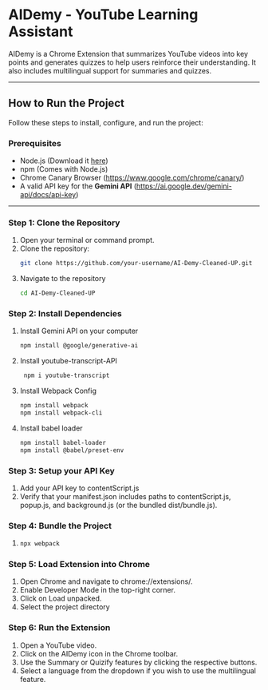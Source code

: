 # **AIDemy - YouTube Learning Assistant**

AIDemy is a Chrome Extension that summarizes YouTube videos into key points and generates quizzes to help users reinforce their understanding. It also includes multilingual support for summaries and quizzes.

---

## **How to Run the Project**

Follow these steps to install, configure, and run the project:

### **Prerequisites**
- Node.js (Download it [here](https://nodejs.org/))
- npm (Comes with Node.js)
- Chrome Canary Browser (https://www.google.com/chrome/canary/)
- A valid API key for the **Gemini API** (https://ai.google.dev/gemini-api/docs/api-key)

---

### **Step 1: Clone the Repository**
1. Open your terminal or command prompt.
2. Clone the repository:
   ```bash
   git clone https://github.com/your-username/AI-Demy-Cleaned-UP.git
3. Navigate to the repository
   ```bash
   cd AI-Demy-Cleaned-UP
### **Step 2: Install Dependencies**
1. Install Gemini API on your computer
    ```bash
    npm install @google/generative-ai
2. Install youtube-transcript-API
    ```bash
     npm i youtube-transcript
3. Install Webpack Config
   ```bash
   npm install webpack
   npm install webpack-cli
4. Install babel loader
   ```bash
   npm install babel-loader
   npm install @babel/preset-env
### **Step 3: Setup your API Key**
1. Add your API key to contentScript.js
2. Verify that your manifest.json includes paths to contentScript.js, popup.js, and background.js (or the bundled dist/bundle.js).
### **Step 4: Bundle the Project**
1. ```bash
   npx webpack
### **Step 5: Load Extension into Chrome**
1. Open Chrome and navigate to chrome://extensions/.
2. Enable Developer Mode in the top-right corner.
3. Click on Load unpacked.
4. Select the project directory
### **Step 6: Run the Extension**
1. Open a YouTube video.
2. Click on the AIDemy icon in the Chrome toolbar.
3. Use the Summary or Quizify features by clicking the respective buttons.
4. Select a language from the dropdown if you wish to use the multilingual feature.



  

